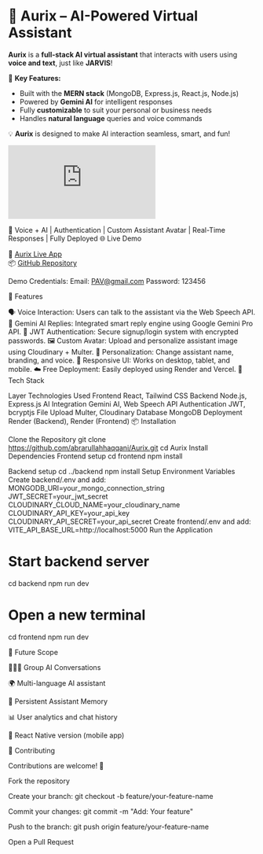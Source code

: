# 💬 Aurix – AI-Powered Virtual Assistant

**Aurix** is a **full-stack AI virtual assistant** that interacts with users using **voice and text**, just like **JARVIS**!  

🚀 **Key Features:**
- Built with the **MERN stack** (MongoDB, Express.js, React.js, Node.js)  
- Powered by **Gemini AI** for intelligent responses  
- Fully **customizable** to suit your personal or business needs  
- Handles **natural language** queries and voice commands  

💡 **Aurix** is designed to make AI interaction seamless, smart, and fun!  

![Aurix](https://github.com/ShaikRiazUrRahman05/Aurix/blob/main/README.md)

🧠 Voice + AI | Authentication | Custom Assistant Avatar | Real-Time Responses | Fully Deployed
🌐 Live Demo

🔗 [Aurix Live App](https://aurix-fronted.onrender.com/signup)  
📦 [GitHub Repository](https://github.com/ShaikRiazUrRahman05/Aurix/edit/main/README.md)

Demo Credentials: Email: PAV@gmail.com Password: 123456

🚀 Features

🗣️ Voice Interaction: Users can talk to the assistant via the Web Speech API.
🧠 Gemini AI Replies: Integrated smart reply engine using Google Gemini Pro API.
🔐 JWT Authentication: Secure signup/login system with encrypted passwords.
🖼️ Custom Avatar: Upload and personalize assistant image using Cloudinary + Multer.
🎨 Personalization: Change assistant name, branding, and voice.
📱 Responsive UI: Works on desktop, tablet, and mobile.
☁️ Free Deployment: Easily deployed using Render and Vercel.
🧰 Tech Stack

Layer	Technologies Used
Frontend	React, Tailwind CSS
Backend	Node.js, Express.js
AI Integration	Gemini AI, Web Speech API
Authentication	JWT, bcryptjs
File Upload	Multer, Cloudinary
Database	MongoDB
Deployment	Render (Backend), Render (Frontend)
📦 Installation

Clone the Repository
git clone https://github.com/abrarullahhaqqani/Aurix.git
cd Aurix
Install Dependencies
Frontend setup
cd frontend
npm install

Backend setup
cd ../backend
npm install
Setup Environment Variables
Create backend/.env and add:
MONGODB_URI=your_mongo_connection_string
JWT_SECRET=your_jwt_secret
CLOUDINARY_CLOUD_NAME=your_cloudinary_name
CLOUDINARY_API_KEY=your_api_key
CLOUDINARY_API_SECRET=your_api_secret
Create frontend/.env and add:
VITE_API_BASE_URL=http://localhost:5000
Run the Application
# Start backend server
cd backend
npm run dev

# Open a new terminal
cd frontend
npm run dev

🔮 Future Scope

🧑‍🤝‍🧑 Group AI Conversations

🌍 Multi-language AI assistant

🧠 Persistent Assistant Memory

📊 User analytics and chat history

📱 React Native version (mobile app)

🤝 Contributing

Contributions are welcome! 🚀

Fork the repository

Create your branch: git checkout -b feature/your-feature-name

Commit your changes: git commit -m "Add: Your feature"

Push to the branch: git push origin feature/your-feature-name

Open a Pull Request
